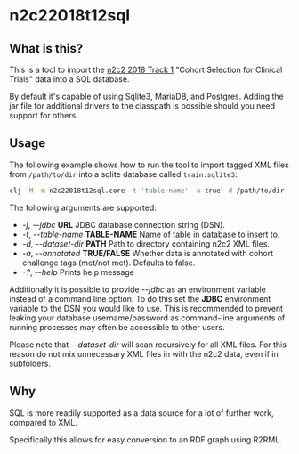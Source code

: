 # n2c22018t12sql

## What is this?

This is a tool to import the [n2c2 2018 Track 1](https://portal.dbmi.hms.harvard.edu/projects/n2c2-2018-t1/) "Cohort Selection for Clinical Trials" data into a SQL database.

By default it's capable of using Sqlite3, MariaDB, and Postgres. Adding the jar file for additional drivers to the classpath is possible should you need support for others.

## Usage
The following example shows how to run the tool to import tagged XML files from `/path/to/dir` into a sqlite database called `train.sqlite3`:
```sh
clj -M -m n2c22018t12sql.core -t 'table-name' -a true -d /path/to/dir -j 'jdbc:sqlite:train.sqlite3'
```

The following arguments are supported:
+ *-j*, *--jdbc* **URL** JDBC database connection string (DSN).
+ *-t*, *--table-name* **TABLE-NAME** Name of table in database to insert to.
+ *-d*, *--dataset-dir* **PATH** Path to directory containing n2c2 XML files.
+ *-a*, *--annotated* **TRUE/FALSE** Whether data is annotated with cohort challenge tags (met/not met). Defaults to false.
+ *-?*, *--help* Prints help message

Additionally it is possible to provide *--jdbc* as an environment variable instead of a command line option.
To do this set the **JDBC** environment variable to the DSN you would like to use. This is recommended to prevent leaking your database username/password as command-line arguments of running processes may often be accessible to other users.

Please note that *--dataset-dir* will scan recursively for all XML files. For this reason do not mix unnecessary XML files in with the n2c2 data, even if in subfolders.

## Why

SQL is more readily supported as a data source for a lot of further work, compared to XML.

Specifically this allows for easy conversion to an RDF graph using R2RML.